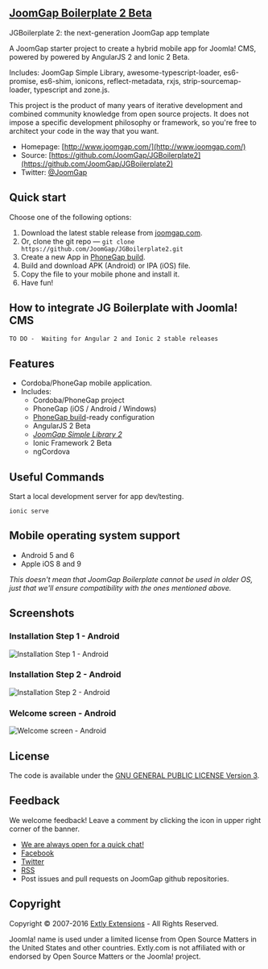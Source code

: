 ## [JoomGap Boilerplate 2 Beta](http://www.joomgap.com/)

JGBoilerplate 2: the next-generation JoomGap app template

A JoomGap starter project to create a hybrid mobile app for Joomla! CMS, powered by powered by AngularJS 2 and Ionic 2 Beta.

Includes: JoomGap Simple Library, awesome-typescript-loader, es6-promise, es6-shim, ionicons, reflect-metadata, rxjs, strip-sourcemap-loader, typescript and zone.js.

This project is the product of many years of iterative development and
combined community knowledge from open source projects. It does not impose a specific development
philosophy or framework, so you're free to architect your code in the
way that you want.

* Homepage: [http://www.joomgap.com/](http://www.joomgap.com/)
* Source: [https://github.com/JoomGap/JGBoilerplate2](https://github.com/JoomGap/JGBoilerplate2)
* Twitter: [@JoomGap](https://twitter.com/JoomGap)

## Quick start

Choose one of the following options:

1. Download the latest stable release from
   [joomgap.com](http://www.joomgap.com/more/downloads/joomgap-boilerplate-2.html).
2. Or, clone the git repo — `git clone
   https://github.com/JoomGap/JGBoilerplate2.git`
3. Create a new App in [PhoneGap build](https://build.phonegap.com).
4. Build and download APK (Android) or IPA (iOS) file.
5. Copy the file to your mobile phone and install it.
6. Have fun!

## How to integrate JG Boilerplate with Joomla! CMS

    TO DO -  Waiting for Angular 2 and Ionic 2 stable releases
	
## Features

* Cordoba/PhoneGap mobile application.
* Includes:
  * Cordoba/PhoneGap project
  * PhoneGap (iOS / Android / Windows)
  * [PhoneGap build](https://build.phonegap.com)-ready configuration
  * AngularJS 2 Beta
  * *[JoomGap Simple Library 2](https://github.com/JoomGap/JGSimple2)*
  * Ionic Framework 2 Beta
  * ngCordova

## Useful Commands

Start a local development server for app dev/testing.

	ionic serve	
	
## Mobile operating system support

* Android 5 and 6
* Apple iOS 8 and 9

*This doesn't mean that JoomGap Boilerplate cannot be used in older OS,
just that we'll ensure compatibility with the ones mentioned above.*

## Screenshots

### Installation Step 1 - Android

![Installation Step 1 - Android](http://cdn.joomgap.com/images/JGBoilerplate2/JGBoilerplate2-1.jpg)

### Installation Step 2 - Android

![Installation Step 2 - Android](http://cdn.joomgap.com/images/JGBoilerplate2/JGBoilerplate2-2.jpg)

### Welcome screen - Android

![Welcome screen - Android](http://cdn.joomgap.com/images/JGBoilerplate2/JGBoilerplate2-3-start.jpg)

## License

The code is available under the [GNU GENERAL PUBLIC LICENSE Version 3](LICENSE).

## Feedback

We welcome feedback! Leave a comment by clicking the icon in upper right corner of the banner.

* [We are always open for a quick chat!](http://www.joomgap.com/more/contact-us.html)
* [Facebook](https://twitter.com/joomgap)
* [Twitter](https://www.facebook.com/joomgap)
* [RSS](http://www.joomgap.com/more/blog.feed?type=rss)
* Post issues and pull requests on JoomGap github repositories.

## Copyright

Copyright © 2007-2016 [Extly Extensions](http://www.extly.com/) - All Rights Reserved.

Joomla! name is used under a limited license from Open Source Matters in the United States and other countries. Extly.com is not affiliated with or endorsed by Open Source Matters or the Joomla! project.
